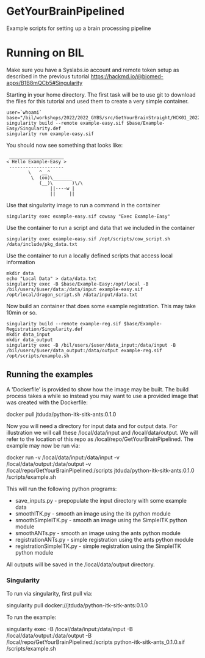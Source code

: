# GetYourBrainPipelined
Example scripts for setting up a brain processing pipeline


# Running on BIL
Make sure you have a Syslabs.io account and remote token setup as described in the previous tutorial
https://hackmd.io/@biomed-apps/B1B8mQCb5#Singularity


Starting in your home directory. The first task will be to use git to download the files for this tutorial and used them to create a very simple container.
```
user=`whoami`
base="/bil/workshops/2022/2022_GYBS/src/GetYourBrainStraight/HCK01_2022_Virtual/Tutorials/GetYourBrainPipelined"
singularity build --remote example-easy.sif $base/Example-Easy/Singularity.def
singularity run example-easy.sif
```

You should now see something that looks like:
```
 ____________________
< Hello Example-Easy >
 --------------------
        \   ^__^
         \  (oo)\_______
            (__)\       )\/\
                ||----w |
                ||     ||
```

Use that singularity image to run a command in the container
```
singularity exec example-easy.sif cowsay "Exec Example-Easy"
```

Use the container to run a script and data that we included in the container
```
singularity exec example-easy.sif /opt/scripts/cow_script.sh /data/include/pkg_data.txt
```


Use the container to run a locally defined scripts that access local information
```
mkdir data
echo "Local Data" > data/data.txt
singularity exec -B $base/Example-Easy:/opt/local -B /bil/users/$user/data:/data/input example-easy.sif /opt/local/dragon_script.sh /data/input/data.txt
```

Now build an container that does some example registration. This may take 10min or so.
```
singularity build --remote example-reg.sif $base/Example-Registration/Singularity.def
mkdir data_input
mkdir data_output
singularity exec -B /bil/users/$user/data_input:/data/input -B /bil/users/$user/data_output:/data/output example-reg.sif /opt/scripts/example.sh
```



## Running the examples
A 'Dockerfile' is provided to show how the image may be built. The build process takes a while so instead you may want to use a provided image that was created with the Dockerfile:

docker pull jtduda/python-itk-sitk-ants:0.1.0

Now you will need a directory for input data and for output data. For illustration we will call these /local/data/input and /local/data/output. We will refer to the location of this repo as /local/repo/GetYourBrainPipelined. The example may now be run via:

docker run -v /local/data/input:/data/input -v /local/data/output:/data/output -v /local/repo/GetYourBrainPipelined:/scripts jtduda/python-itk-sitk-ants:0.1.0 /scripts/example.sh

This will run the following python programs:
* save_inputs.py - prepopulate the input directory with some example data
* smoothITK.py - smooth an image using the itk python module
* smoothSimpleITK.py - smooth an image using the SimpleITK python module
* smoothANTs.py - smooth an image using the ants python module
* registrationANTs.py - simple registration using the ants python module
* registrationSimpleITK.py - simple registration using the SimpleITK python module

All outputs will be saved in the /local/data/output directory.

### Singularity
To run via singularity, first pull via:

singularity pull docker://jtduda/python-itk-sitk-ants:0.1.0

To run the example:

singularity exec -B /local/data/input:/data/input -B /local/data/output:/data/output -B /local/repo/GetYourBrainPipelined:/scripts python-itk-sitk-ants_0.1.0.sif /scripts/example.sh


